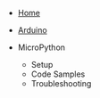 <!-- docs/micropython/_sidebar.md -->

* [Home](/)
* [Arduino](/arduino/)

* MicroPython

  * Setup
  * Code Samples
  * Troubleshooting
